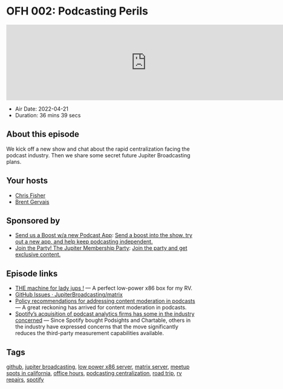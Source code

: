 # OFH 002: Podcasting Perils

<iframe src="https://player.fireside.fm/v2/MkcqFyfv+8PKOGt1o?theme=dark" width="740" height="200" frameborder="0" scrolling="no"></iframe>

* Air Date: 2022-04-21
* Duration: 36 mins 39 secs

## About this episode

We kick off a new show and chat about the rapid centralization facing the podcast industry. Then we share some secret future Jupiter Broadcasting plans.

## Your hosts
* [Chris Fisher](https://www.officehours.hair/hosts/chrislas)
* [Brent Gervais](https://www.officehours.hair/hosts/brentgervais)

## Sponsored by

  * [Send us a Boost w/a new Podcast App](http://newpodcastapps.com/): [Send a boost into the show, try out a new app, and help keep podcasting independent. ](http://newpodcastapps.com/)
  * [Join the Party! The Jupiter Membership Party](https://www.jupiter.party/): [Join the party and get exclusive content. ](https://www.jupiter.party/)



## Episode links

  * [THE machine for lady jups !](https://paste.docs.lol/code/HawsRealty "THE machine for lady jups !") — A perfect low-power x86 box for my RV.
  * [GitHub Issues · JupiterBroadcasting/matrix](https://github.com/JupiterBroadcasting/matrix/issues "GitHub Issues · JupiterBroadcasting/matrix")
  * [Policy recommendations for addressing content moderation in podcasts](https://www.brookings.edu/techstream/policy-recommendations-for-addressing-content-moderation-in-podcasts/ "Policy recommendations for addressing content moderation in podcasts") — A great reckoning has arrived for content moderation in podcasts. 
  * [Spotify’s acquisition of podcast analytics firms has some in the industry concerned](https://www.morningbrew.com/marketing/stories/2022/04/15/spotify-s-acquisition-of-podcast-analytics-firms-has-some-in-the-industry-concerned "Spotify’s acquisition of podcast analytics firms has some in the industry concerned") — Since Spotify bought Podsights and Chartable, others in the industry have expressed concerns that the move significantly reduces the third-party measurement capabilities available.



## Tags

[github](https://www.officehours.hair/tags/github), [jupiter broadcasting](https://www.officehours.hair/tags/jupiter%20broadcasting), [low power x86 server](https://www.officehours.hair/tags/low%20power%20x86%20server), [matrix server](https://www.officehours.hair/tags/matrix%20server), [meetup spots in california](https://www.officehours.hair/tags/meetup%20spots%20in%20california), [office hours](https://www.officehours.hair/tags/office%20hours), [podcasting centralization](https://www.officehours.hair/tags/podcasting%20centralization), [road trip](https://www.officehours.hair/tags/road%20trip), [rv repairs](https://www.officehours.hair/tags/rv%20repairs), [spotify](https://www.officehours.hair/tags/spotify)